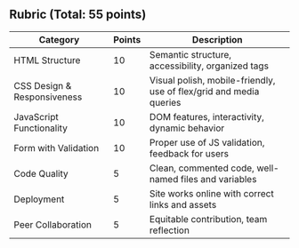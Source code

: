 ## Rubric (Total: 55 points)

| Category                     | Points | Description                                                        |
| ----------------------------|--------|--------------------------------------------------------------------|
| HTML Structure              | 10     | Semantic structure, accessibility, organized tags                  |
| CSS Design & Responsiveness | 10     | Visual polish, mobile-friendly, use of flex/grid and media queries |
| JavaScript Functionality    | 10     | DOM features, interactivity, dynamic behavior                      |
| Form with Validation        | 10     | Proper use of JS validation, feedback for users                    |
| Code Quality                | 5      | Clean, commented code, well-named files and variables              |
| Deployment                  | 5      | Site works online with correct links and assets                    |
| Peer Collaboration          | 5      | Equitable contribution, team reflection                            |
